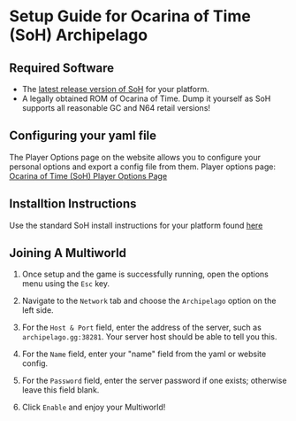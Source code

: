 # Setup Guide for Ocarina of Time (SoH) Archipelago

## Required Software
- The [latest release version of SoH](https://github.com/HarbourMasters/Shipwright/releases/latest) for your platform.
- A legally obtained ROM of Ocarina of Time. Dump it yourself as SoH supports all reasonable GC and N64 retail versions!

## Configuring your yaml file

The Player Options page on the website allows you to configure your personal options and export a config file from
them. Player options page: [Ocarina of Time (SoH) Player Options Page](/games/Ocarina%20of%20Time%20(SoH)/player-options)

## Installtion Instructions
Use the standard SoH install instructions for your platform found [here](https://github.com/HarbourMasters/Shipwright/tree/9.0.0?tab=readme-ov-file#quick-start)

## Joining A Multiworld

1. Once setup and the game is successfully running, open the options menu using the `Esc` key.

2. Navigate to the `Network` tab and choose the `Archipelago` option on the left side.

3. For the `Host & Port` field, enter the address of the server, such as `archipelago.gg:38281`. Your server host should be able to tell you this.

4. For the `Name` field, enter your "name" field from the yaml or website config.

5. For the `Password` field, enter the server password if one exists; otherwise leave this field blank.

6. Click `Enable` and enjoy your Multiworld!